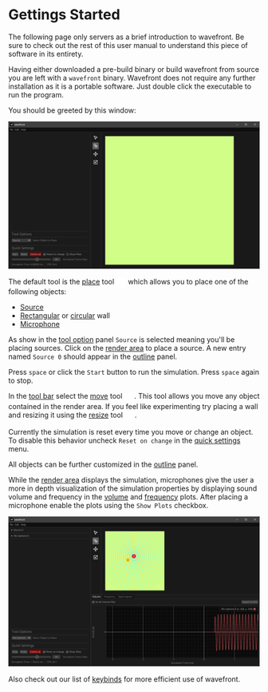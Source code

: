 # Gettings Started

The following page only servers as a brief introduction to wavefront. Be sure to check out the rest of this user manual to understand this piece of software in its entirety.

Having either downloaded a pre-build binary or build wavefront from source you are left with a `wavefront` binary. Wavefront does not require any further installation as it is a portable software. Just double click the executable to run the program.


You should be greeted by this window:

![Wavefront UI](images/wavefront-main.png)

The default tool is the [place](tools/place.md) tool <img style="vertical-align:middle" src="images/place.png" alt="Place Tool Icon" height="20em"/> which allows you to place one of the following objects:

* [Source](objects/source.md)
* [Rectangular](objects/rect_wall.md) or [circular](objects/circ_wall.md) wall
* [Microphone](objects/microphone.md)

As show in the [tool option](ui/tool_settings.md) panel `Source` is selected meaning you'll be placing sources. Click on the [render area](./ui/render_area.md) to place a source. A new entry named `Source 0` should appear in the [outline](ui/outline.md) panel. 

Press `space` or click the `Start` button to run the simulation. Press `space` again to stop.

In the [tool bar](ui/toolbar.md) select the [move](tools/move.md) tool <img style="vertical-align:middle" src="images/move.png" alt="Move Tool Icon" height="20em"/>. This tool allows you move any object contained in the render area. If you feel like experimenting try placing a wall and resizing it using the [resize](tools/resize.md) tool <img style="vertical-align:middle" src="images/resize_wall.png" alt="Resize Tool Icon" height="20em"/>.

Currently the simulation is reset every time you move or change an object. To disable this behavior uncheck `Reset on change` in the [quick settings](ui/quick_settings.md) menu.

All objects can be further customized in the [outline](ui/outline.md) panel.

While the [render area](./ui/render_area.md) displays the simulation, microphones give the user a more in depth visualization of the simulation properties by displaying sound volume and frequency in the [volume](plots/volume.md) and [frequency](plots/frequency.md) plots. After placing a microphone enable the plots using the `Show Plots` checkbox.

![Wavefront UI](images/plot-example.png)

Also check out our list of [keybinds](ui/keybinds.md) for more efficient use of wavefront.